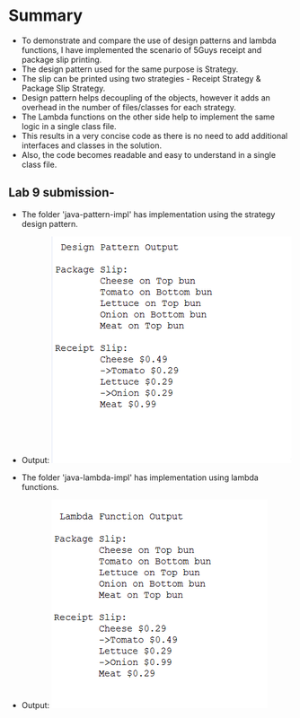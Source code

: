 
# Summary

- To demonstrate and compare the use of design patterns and lambda functions, I have implemented the scenario of 5Guys receipt and package slip printing.
- The design pattern used for the same purpose is Strategy.
- The slip can be printed using two strategies - Receipt Strategy & Package Slip Strategy.
- Design pattern helps decoupling of the objects, however it adds an overhead in the number of files/classes for each strategy.
- The Lambda functions on the other side help to implement the same logic in a single class file. 
- This results in a very concise code as there is no need to add additional interfaces and classes in the solution.
- Also, the code becomes readable and easy to understand in a single class file.

## Lab 9 submission-

- The folder 'java-pattern-impl' has implementation using the strategy design pattern.
- Output:
![Design Pattern Output](./java-pattern-impl/output.png)

- The folder 'java-lambda-impl' has implementation using lambda functions.
- Output:
![Lambda Function Output](./java-lambda-impl/output.png)